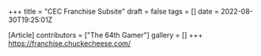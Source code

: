 +++
title = "CEC Franchise Subsite"
draft = false
tags = []
date = 2022-08-30T19:25:01Z

[Article]
contributors = ["The 64th Gamer"]
gallery = []
+++
https://franchise.chuckecheese.com/